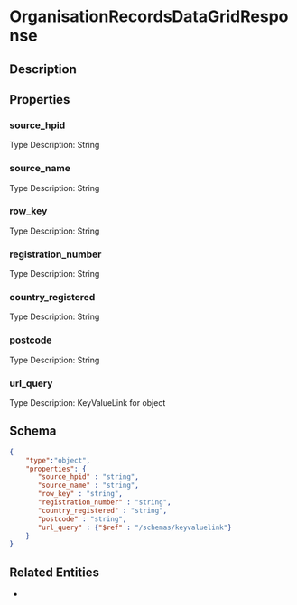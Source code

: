 # OrganisationRecordsDataGridResponse
## Description

## Properties
### source_hpid


Type Description: String
### source_name


Type Description: String
### row_key


Type Description: String
### registration_number


Type Description: String
### country_registered


Type Description: String
### postcode


Type Description: String
### url_query


Type Description: KeyValueLink for object

## Schema
```json
{
    "type":"object",
    "properties": {
       "source_hpid" : "string",
       "source_name" : "string",
       "row_key" : "string",
       "registration_number" : "string",
       "country_registered" : "string",
       "postcode" : "string",
       "url_query" : {"$ref" : "/schemas/keyvaluelink"}
    }
}
```

## Related Entities
- [](.md)

